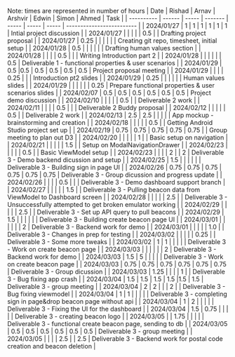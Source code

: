 Note: times are represented in number of hours
| Date       | Rishad | Arnav | Arshvir | Edwin | Simon | Ahmed | Task                      |
| ---------- | ------ | ----- | ------- | ----- | ----- | ----- | ------------------------- |
| 2024/01/27 | 1      | 1     | 1       | 1     | 1     | 1     | Intial project discussion |
| 2024/01/27 |        |       |         |       | 0.5   |       | Drafting project proposal |
| 2024/01/27 | 0.25   |       |         |       |       |       | Creating git repo, timesheet, initial setup |
| 2024/01/28 | 0.5    |       |         |       |       |       | Drafting human values section |
| 2024/01/28 |        |       |         | 0.5   |       |       | Writing Introduction part 2 |
| 2024/01/28 |        |       |         |       |       | 0.5   | Deliverable 1 - functional properties & user scenarios |
| 2024/01/29 | 0.5    |0.5    | 0.5     | 0.5   | 0.5   | 0.5   | Project proposal meeting |
| 2024/01/29 |        |       |         | 0.25  |       |       | Introduction pt2 slides |
| 2024/01/29 | 0.25   |       |         |       |       |       | Human values slides |
| 2024/01/29 |        |       |         |       |       | 0.25  | Prepare functional properties & user scenarios slides |
| 2024/02/07 | 0.5    | 0.5   | 0.5     |  0.5  | 0.5   | 0.5   | Project demo discussion |
| 2024/02/10 |        |       |         |       | 0.5   |       | Deliverable 2 work        |
| 2024/02/11 |        |       |         |  0.5  |       |       | Deliverable 2 Buddy proposal |
| 2024/02/12 |        |       |         |       | 0.5   |       | Deliverable 2 work        |
| 2024/02/13 | 2.5    | 2.5   |         |       |       |       | App mockup - brainstorming and creation  |
| 2024/02/18 |        |       |         |       | 0.5   |       | Getting Android Studio project set up |
| 2024/02/19 | 0.75   | 0.75  | 0.75    | 0.75  | 0.75  |       | Group meeting to plan out D3 |
| 2024/02/20 |        |       |         |       | 1     |       | Basic setup on navigation |
| 2024/02/21 |        |       |         |       | 1.5   |       | Setup on ModalNavigationDrawer |
| 2024/02/23 |        |       |         |       | 0.5   |       | Basic ViewModel setup |
| 2024/02/23 |        |       |         | 2     |       | 2     | Deliverable 3 - Demo backend dicussion and setup |
| 2024/02/25 |  1.5   |       |         |       |       |       | Deliverable 3 - Building sign in page UI |
| 2024/02/26 | 0.75   | 0.75  | 0.75    | 0.75  | 0.75  | 0.75  | Deliverable 3 - Group dicussion and progress update |
| 2024/02/26 |        |       |         | 0.5   |       |       | Deliverable 3 - Demo dashboard support branch |
| 2024/02/27 |        |       |         |       | 1.5   |       | Deliverable 3 - Pulling beacon data from ViewModel to Dashboard screen |
| 2024/02/28 |        |       |         |       | 2.5   |       | Deliverable 3 - Unsuccessfully attempted to get broken emulator working |
| 2024/02/29 |        |       |         |       | 2.5   |       | Deliverable 3 - Set up API query to pull beacons |
| 2024/02/29 |  1.5   |       |         |       |       |       | Deliverable 3 - Building create beacon page UI |
| 2024/03/01 |        |       |         |       |       |   2   | Deliverable 3 - Backend work for demo |
| 2024/03/01 |        |       |         |       | 1.0   |       | Deliverable 3 - Changes in prep for testing |
| 2024/03/02 |        |       |         |       | 0.25  |       | Deliverable 3 - Some more tweaks |
| 2024/03/02 |  1     |   1   |         |       |       |       | Deliverable 3 - Work on create beacon page |
| 2024/03/03 |        |       |         |       |       |   2   | Deliverable 3 - Backend work for demo |
| 2024/03/03 |  1.5   |   5   |         |       |       |       | Deliverable 3 - Work on create beacon page |
| 2024/03/03 | 0.75   | 0.75  | 0.75    | 0.75  | 0.75  | 0.75  | Deliverable 3 - Group dicussion |
| 2024/03/03 |  1.25  |       |         |       |  1    |       | Deliverable 3 - Bug fixing app crash |
| 2024/03/04 |  1.5   | 1.5   | 1.5     |  1.5  |1.5    | 1.5   | Deliverable 3 - group meeting |
| 2024/03/04 |  2     | 2     |         |       | 2     |       | Deliverable 3 - Bug fixing viewmodel |
| 2024/03/04 |  1     | 1     |         |       |       |       | Deliverable 3 - completing sign in page&drop beacon page without api |
| 2024/03/04 |  1     | 2     |         |       |       |       | Deliverable 3 - Fixing the UI for the dashboard |
| 2024/03/04 |  1.5   | 0.75  |         |       |       |       | Deliverable 3 - creating beacon logo |
| 2024/03/05 |        | 1.75  |         |       |       |       | Deliverable 3 - functional create beacon page, sending to db |
| 2024/03/05 |  0.5   | 0.5   | 0.5     |  0.5  |  0.5  |   0.5 | Deliverable 3 - group meeting |
| 2024/03/05 |        |       |         |  2.5  |       |   2.5 | Deliverable 3 - Backend work for postal code creation and beacon deletion |
